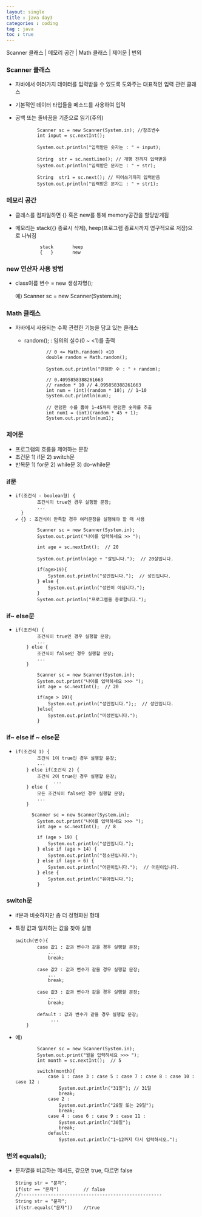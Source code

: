 ```yaml
---
layout: single
title : java day3
categories : coding
tag : java
toc : true
---
```


Scanner 클래스 | 메모리 공간 | Math 클래스 | 제어문 | 번외

### Scanner 클래스

- 자바에서 여러가지 데이터를 입력받을 수 있도록 도와주는 대표적인 입력 관련 클래스

- 기본적인 데이터 타입들을 메소드를 사용하여 입력

- 공백 또는 줄바꿈을 기준으로 읽기(주의)

  ```
          Scanner sc = new Scanner(System.in); //참조변수
          int input = sc.nextInt();
  
          System.out.println("입력받은 숫자는 : " + input);
  
          String  str = sc.nextLine(); // 개행 전까지 입력받음
          System.out.println("입력받은 문자는 : " + str);
  
          String  str1 = sc.next(); // 띄어쓰기까지 입력받음
          System.out.println("입력받은 문자는 : " + str1);
  ```

  

### 메모리 공간

- 클래스를 컴파일하면 {}  혹은 new를 통해 memory공간을 할당받게됨

- 메모리는 stack({} 종료시 삭제), heep(프로그램 종료시까지 영구적으로 저장)으로 나눠짐

   ```
  			stack       heep
  			{   }       new
   ```

  

### new 연산자 사용 방법

- class이름 변수 = new 생성자명();

  예) Scanner sc = new Scanner(System.in);



###  Math 클래스

- 자바에서 사용되는 수확 관련한 기능을 담고 있는 클래스

  - random();      : 임의의 실수(0 ~ <1)를 출력

    ```
            // 0 <= Math.random() <10
            double random = Math.random();
    
            System.out.println("랜덤한 수 : " + random);
    
            // 0.4095858388261663
            // random * 10 // 4.095858388261663
            int num = (int)(random * 10); // 1~10
            System.out.println(num);
    
            // 랜덤한 수를 뽑아 1~45까지 랜덤한 숫자를 추출
            int num1 = (int)(random * 45 + 1);
            System.out.println(num1);
    ```

    

### 제어문

- 프로그램의 흐름을 제어하는 문장
- 조건문
         1) if문
            2) switch문
- 반복문
         1) for문
            2) while문
               3) do-while문



### if문

- ```
  if(조건식 - boolean형) {
          조건식이 true인 경우 실행할 문장;
          ...
   	}
  ✔ {} : 조건식이 만족할 경우 여러문장을 실행해야 할 때 사용
  ```

  ```
          Scanner sc = new Scanner(System.in);
          System.out.print("나이를 입력하세요 >> ");
  
          int age = sc.nextInt();  // 20
  
          System.out.println(age + "살입니다.");  // 20살입니다.
  
          if(age>19){
              System.out.println("성인입니다.");  // 성인입니다.
          } else {
              System.out.println("성인이 아닙니다.");
          }
          System.out.println("프로그램을 종료합니다.");
  ```

  

### if~ else문

- ```
  if(조건식) {
          조건식이 true인 경우 실행할 문장;
          ...
      } else {
          조건식이 false인 경우 실행할 문장;
          ...
      }
  ```

  ```
          Scanner sc = new Scanner(System.in);
          System.out.print("나이를 입력하세요 >>> ");
          int age = sc.nextInt();  // 20
          
          if(age > 19){
              System.out.println("성인입니다.");;  // 성인입니다.
          }else{
              System.out.println("미성인입니다.");
          }
  ```

  

### if~ else if ~ else문

- ```
  if(조건식 1) {
          조건식 1이 true인 경우 실행할 문장;
          ...
      } else if(조건식 2) {
          조건식 2이 true인 경우 실행할 문장;
                ...
      } else {
          모든 조건식이 false인 경우 실행할 문장;
          ...
      }
  ```

  ```
  		Scanner sc = new Scanner(System.in);
          System.out.print("나이를 입력하세요 >>> ");
          int age = sc.nextInt();  // 8
  
          if (age > 19) {
              System.out.println("성인입니다.");
          } else if (age > 14) {
              System.out.println("청소년입니다.");
          } else if (age > 6) {
              System.out.println("어린이입니다.");  // 어린이입니다.
          } else {
              System.out.println("유아입니다.");
          }
  ```

  

### switch문

- if문과 비슷하지만 좀 더 정형화된 형태

- 특정 값과 일치하는 값을 찾아 실행

  ```
  switch(변수){
          case 값1 : 값과 변수가 같을 경우 실행할 문장;
              ...
              break;
  
          case 값2 : 값과 변수가 같을 경우 실행할 문장;
              ...
              break;
  
          case 값3 : 값과 변수가 같을 경우 실행할 문장;
              ...
              break;
  
          default : 값과 변수가 같을 경우 실행할 문장;
               ...
      }
  ```

- 예)

  ```
          Scanner sc = new Scanner(System.in);
          System.out.print("월을 입력하세요 >>> ");
          int month = sc.nextInt();  // 5
  
          switch(month){
              case 1 : case 3 : case 5 : case 7 : case 8 : case 10 : case 12 :
                  System.out.println("31일"); // 31일
                  break;
              case 2 :
                  System.out.println("28일 또는 29일");
                  break;
              case 4 : case 6 : case 9 : case 11 :
                  System.out.println("30일");
                  break;
              default:
                  System.out.println("1~12까지 다시 입력하시오.");
  ```



### 번외 equals();

- 문자열을 비교하는 메서드, 같으면 true, 다르면 false

  ```
  String str = "문자";
  if(str == "문자")         // false
  //----------------------------------------------------
  String str = "문자";
  if(str.equals("문자"))    //true
  ```
